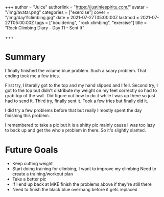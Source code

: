 +++
author = "Juice"
authorlink = "https://justinlespiritu.com/"
avatar = "/img/avatar.png"
categories = ["exercise"]
cover = "/img/day11climbing.jpg"
date = 2021-07-27T05:00:00Z
lastmod = 2021-07-27T05:00:00Z
tags = ["bouldering", "rock climbing", "exercise"]
title = "Rock Climbing Diary - Day 11 - Sent It"

+++
# Summary

I finally finished the volume blue problem.  Such a scary problem.  That ending took me a few tries. 

First try, I literally got to the top and my hand slipped and I fell.  Second try, I got to the top but didn't distribute my weight on my feet correctly so had to grab top of the wall.  Did figure out how to do it while I was up there so just had to send it.  Third try, finally sent it.  Took a few tries but finally did it.

I did try a few problems before that but really I mostly spent the day finishing this problem.

I remembered to take a pic but it is a shitty pic mainly cause I was too lazy to back up and get the whole problem in there.  So it's slightly slanted.

# Future Goals

* Keep cutting weight
* Start doing training for climbing, I want to improve my climbing  Need to create a training/workout plan
* Take a better pic
* If I end up back at MKE finish the problems above if they're still there
* Need to finish the black blue overhang before it gets replaced